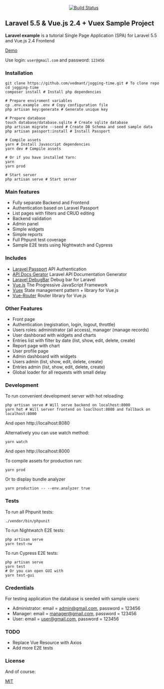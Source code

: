 <p align="center">
<a href="https://travis-ci.org/vedmant/jogging-time"><img src="https://travis-ci.org/vedmant/jogging-time.svg?branch=master" alt="Build Status"></a>
</p>

## Laravel 5.5 & Vue.js 2.4 + Vuex Sample Project ##

**Laravel example** is a tutorial Single Page Application (SPA) for Laravel 5.5 and Vue.js 2.4 Frontend

[Demo](https://jogging-time.vedmant.com/)

Use login: `user@gmail.com` and password: `123456`

### Installation ###

```
git clone https://github.com/vedmant/jogging-time.git # To clone repo
cd jogging-time 
composer install # Install php dependencies

# Prepare enviroment variables
cp .env.example .env # Copy configuration file
php artisan key:generate # Generate unique key

# Prepare database
touch database/database.sqlite # Create sqlite database
php artisan migrate --seed # Create DB Schema and seed sample data
php artisan passport:install # Install Passport

# Compile assets
yarn # Install Javascript dependencies
yarn dev # Compile assets

# Or if you have installed Yarn:
yarn
yarn prod

# Start server
php artisan serve # Start server
```

### Main features ###
* Fully separate Backend and Frontend
* Authentication based on Laravel Passport
* List pages with filters and CRUD editing
* Backend validation
* Admin panel
* Simple widgets
* Simple reports
* Full Phpunit test coverage
* Sample E2E tests using Nightwatch and Cypress


### Includes ###

* [Laravel Passport](https://laravel.com/docs/5.4/passport) API Authentication
* [API Docs Gerator](https://github.com/mpociot/laravel-apidoc-generator) Laravel API Documentation Generator
* [Laravel DebugBar](https://github.com/barryvdh/laravel-debugbar) Debug bar for Laravel
* [Vue.js](https://vuejs.org/) The Progressive JavaScript Framework
* [Vuex](https://vuex.vuejs.org/en/intro.html) State management pattern + library for Vue.js
* [Vue-Router](https://router.vuejs.org/en/) Router library for Vue.js


### Other Features ###

* Front page
* Authentication (registration, login, logout, throttle)
* Users roles: administrator (all access), manager (manage records)
* User dashborad with widgets and charts
* Entries list with filter by date (list, show, edit, delete, create)
* Report page with chart
* User profile page
* Admin dashboard with widgets
* Users admin (list, show, edit, delete, create)
* Entries admin (list, show, edit, delete, create)
* Global loader for all requests with small delay


### Development ###

To run convenient development server with hot reloading:

```
php artisan serve # Will serve backend on localhost:8000
yarn hot # Will server frontend on loaclhost:8080 and fallback on localhost:8000
```

And open http://localhost:8080

Alternatively you can use watch method:

```
yarn watch
```

And open http://localhost:8000

To compile assets for production run:
```
yarn prod
```

Or to display bundle analyzer
```
yarn production -- --env.analyzer true
```

### Tests ###

To run all Phpunit tests:

```
./vendor/bin/phpunit 
```

To run Nightwatch E2E tests:

```
php artisan serve
yarn test-nw
```

To run Cypress E2E tests:

```
php artisan serve
yarn test
# Or you can open GUI with
yarn test-gui
```


### Credentials ###

For testing application the database is seeded with sample users:

* Administrator: email = admin@gmail.com, password = 123456
* Manager: email = manager@gmail.com, password = 123456
* User: email = user@gmail.com, password = 123456


### TODO ###

- Replace Vue Resource with Axios
- Add more E2E tests


### License ###

And of course:

[MIT](LICENSE.md)
